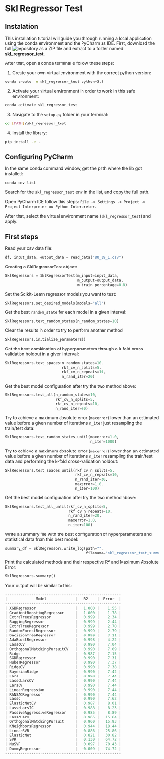 # Skl Regressor Test
## Instalation
This installation tutorial will guide you through running a local application using the conda environment and the PyCharm as IDE. First, download the full ![repository](https://github.com/matheus-hoffmann/skl_regressor_test) as a ZIP file and extract to a folder named **skl_regressor_test**.

After that, open a conda terminal e follow these steps:
1. Create your own virtual environment with the correct python version:
 
```bash
conda create -n skl_regressor_test python=3.8
```

2. Activate your virtual environment in order to work in this safe environment:

```bash
conda activate skl_regressor_test
```

3. Navigate to the `setup.py` folder in your terminal:

```bash
cd [PATH]/skl_regressor_test
```

4. Install the library:

```bash
pip install -e .
```

## Configuring PyCharm
In the same conda command window, get the path where the lib got installed:

```bash
conda env list
```

Search for the `skl_regressor_test` env in the list, and copy the full path.

Open PyCharm IDE follow this steps: `File -> Settings -> Project -> Project Interpreter ou Python Interpreter`.

After that, select the virtual environment name (`skl_regressor_test`) and apply.

## First steps
Read your csv data file:

```python
df, input_data, output_data = read_data("80_19_1.csv")
```

Creating a SklRegressorTest object:

```python
SklRegressors = SklRegressorTest(m_input=input_data,
                                 m_output=output_data,
                                 m_train_percentage=0.8)
```

Set the Scikit-Learn regressor models you want to test:

```python
SklRegressors.set_desired_models(models="all")
```

Get the best `random_state` for each model in a given interval:

```python
SklRegressors.test_random_states(n_random_states=10)
```

Clear the results in order to try to perform another method:

```python
SklRegressors.initialize_parameters()
```

Get the best combination of hyperparameters through a k-fold cross-validation holdout in a given interval:

```python
SklRegressors.test_spaces(n_random_states=10,
                          rkf_cv_n_splits=5,
                          rkf_cv_n_repeats=10,
                          n_rand_iter=20)
```

Get the best model configuration after try the two method above:

```python
SklRegressors.test_all(n_random_states=10,
                       rkf_cv_n_splits=5,
                       rkf_cv_n_repeats=10,
                       n_rand_iter=20)
```

Try to achieve a maximum absolute error (`maxerror`) lower than an estimated value before a given number of iterations `n_iter` just resampling the train/test data:

```python
SklRegressors.test_random_states_until(maxerror=1.0,
                                       n_iter=1000)
```


Try to achieve a maximum absolute error (`maxerror`) lower than an estimated value before a given number of iterations `n_iter` resampling the train/test data and performing the k-fold cross-validation holdout:

```python
SklRegressors.test_spaces_until(rkf_cv_n_splits=5,
                                rkf_cv_n_repeats=10,
                                n_rand_iter=20,
                                maxerror=1.0,
                                n_iter=100)
```

Get the best model configuration after try the two method above:

```python
SklRegressors.test_all_until(rkf_cv_n_splits=5,
                             rkf_cv_n_repeats=10,
                             n_rand_iter=20,
                             maxerror=1.0,
                             n_iter=100)
```

Write a summary file with the best configuration of hyperparameters and statistical data from this best model:

```python
summary_df = SklRegressors.write_log(path="",
                                     filename="skl_regressor_test_summary")
```

Print the calculated methods and their respective R² and Maximum Absolute Error:

```python
SklRegressors.summary()
```

Your output will be similar to this:

```python
-----------------------------------------------------
|             Model             |   R2    |  Error  |
-----------------------------------------------------
| XGBRegressor                  |   1.000 |    1.55 |
| GradientBoostingRegressor     |   1.000 |    1.78 |
| ExtraTreesRegressor           |   0.999 |    2.34 |
| BaggingRegressor              |   0.999 |    2.44 |
| ExtraTreeRegressor            |   0.999 |    2.70 |
| RandomForestRegressor         |   0.999 |    2.79 |
| DecisionTreeRegressor         |   0.999 |    3.21 |
| AdaBoostRegressor             |   0.998 |    4.22 |
| LassoCV                       |   0.990 |    7.04 |
| OrthogonalMatchingPursuitCV   |   0.990 |    7.09 |
| Ridge                         |   0.987 |    7.15 |
| SGDRegressor                  |   0.990 |    7.31 |
| HuberRegressor                |   0.990 |    7.37 |
| RidgeCV                       |   0.990 |    7.38 |
| BayesianRidge                 |   0.990 |    7.42 |
| Lars                          |   0.990 |    7.44 |
| LassoLarsCV                   |   0.990 |    7.44 |
| LarsCV                        |   0.990 |    7.44 |
| LinearRegression              |   0.990 |    7.44 |
| RANSACRegressor               |   0.990 |    7.44 |
| Lasso                         |   0.990 |    7.62 |
| ElasticNetCV                  |   0.987 |    8.01 |
| LassoLarsIC                   |   0.988 |    8.23 |
| PassiveAggressiveRegressor    |   0.985 |    8.89 |
| LassoLars                     |   0.965 |   15.64 |
| OrthogonalMatchingPursuit     |   0.960 |   15.93 |
| KNeighborsRegressor           |   0.944 |   18.44 |
| LinearSVR                     |   0.886 |   25.86 |
| ElasticNet                    |   0.821 |   30.82 |
| SVR                           |   0.130 |   64.72 |
| NuSVR                         |   0.097 |   70.43 |
| DummyRegressor                |  -0.009 |   74.72 |
-----------------------------------------------------
```
